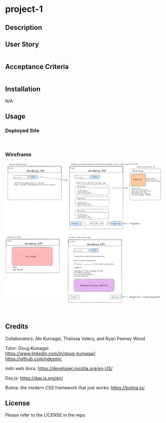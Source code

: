 # project-1

## Description



## User Story

```

```

## Acceptance Criteria

```

```

## Installation

N/A

## Usage



### Deployed Site


<br />

### Wireframe
![wireframe](./assets/images/wireframe-diff-page-views.png)

<br />

## Credits

Collaborators: Abi Kumagai, Thalissa Valery, and Ryan Feeney Wood

Tutor: Doug Kumagai:
<br />
https://www.linkedin.com/in/doug-kumagai/
<br />
https://github.com/ndesmic


mdn web docs: https://developer.mozilla.org/en-US/

Day.js: https://day.js.org/en/

Bulma: the modern CSS framework that just works: https://bulma.io/


## License

Please refer to the LICENSE in the repo.
